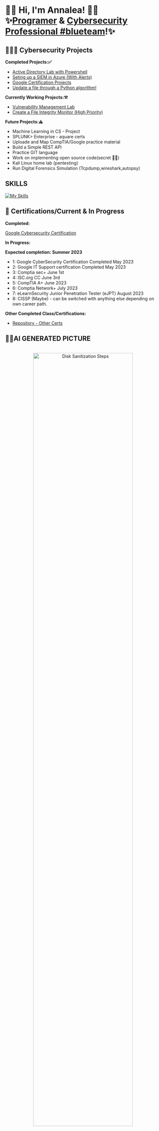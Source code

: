 <h1> 👋🏻 Hi, I'm Annalea! 👋🏻<br/>✨<a href=https://github.com/AnnaleaLayton/AnnaleaLayton/blob/main/Resume-Annalea-Layton.pdf>Programer</a> & <a href=https://www.linkedin.com/in/annalea-layton/>Cybersecurity Professional #blueteam</a>!✨

<h2>👩🏻‍💻 Cybersecurity Projects </h2>

<b>Completed Projects:✅</b>


  - [Active Directory Lab with Powershell](https://github.com/AnnaleaLayton/ActiveDirectoryLab#readme)
  - [Seting up a SIEM in Azure (With Alerts)](https://github.com/AnnaleaLayton/SIEM-Azure)
  - [Google Certification Projects](https://github.com/AnnaleaLayton/Secuirty-Aduit)
  - [Update a file through a Python algorithm!](https://github.com/AnnaleaLayton/Python-Algorithm/tree/main)


<b>Currently Working Projects:⚒️</b>
- [Vulnerability Management Lab](https://github.com/AnnaleaLayton/Vulnerability-Management-Lab)
- [Create a File Integrity Monitor (High Priority)](https://github.com/AnnaleaLayton/file-integrity)

<b>Future Projects:⚠️</b>
- Machine Learning in CS - Project
- SPLUNK> Enterprise - aquare certs 
- Uploade and Map CompTIA/Google practice material 
- Build a Simple REST API
- Practice GIT language
- Work on implementing open source code(secret 😶‍🌫️)
- Kali Linux home lab (pentesting)
- Run Digital Forensics Simulation (Tcpdump,wireshark,autopsy)


<h2>SKILLS</h2>

[![My Skills](https://skillicons.dev/icons?i=bash,python,github,gitlab,git,java,html,linux,mysql,powershell,raspberrypi)](https://skillicons.dev)


<h2>📜 Certifications/Current & In Progress</h2>
<b>Completed:</b>

[Google Cybersecurity Certification](https://github.com/AnnaleaLayton/AnnaleaLayton/files/11521349/Google.Cybersecurity.pdf)


<b>In Progress:</b>

  <b>Expected completion: Summer 2023</b>
  
- 1: Google CyberSecurity Certification Completed May 2023
- 2: Google IT Support certification Completed May 2023
- 3: Comptia sec+ June 1st
- 4: ISC.org CC June 3rd
- 5: CompTIA A+ June 2023
- 6: Comptia Network+ July 2023
- 7: eLearnSecurity Junior Penetration Tester (eJPT) August 2023
- 8: CISSP (Maybe) - can be switched with anything else depending on own career path. 

<b>Other Completed Class/Certifications:</b>
- [Repository - Other Certs](https://github.com/AnnaleaLayton/Other-Certs)

<h2>🤳🏻AI GENERATED PICTURE</h2>

<p align="center">
 <br/>
<img src="https://imgtr.ee/images/2023/05/12/lun9b.jpg" height="80%" width="80%" alt="Disk Sanitization Steps"/>
<br />

<!--
<h2> 🤳 Connect with me:</h2>##

[<img align="left" alt="JoshMadakor | LinkedIn" width="22px" src="https://cdn.jsdelivr.net/npm/simple-icons@v3/icons/linkedin.svg" />][linkedin]

[linkedin]: https://www.linkedin.com/in/annalea-layton



<!--
**annalealayton/annalealayton** is a ✨ _special_ ✨ repository because its `README.md` (this file) appears on your GitHub profile.

Here are some ideas to get you started:

- 🔭 I’m currently working on ...
- 🌱 I’m currently learning ...
- 👯 I’m looking to collaborate on ...
- 🤔 I’m looking for help with ...
- 💬 Ask me about ...
- 📫 How to reach me: ...
- 😄 Pronouns: ...
- ⚡ Fun fact: ...
-->
